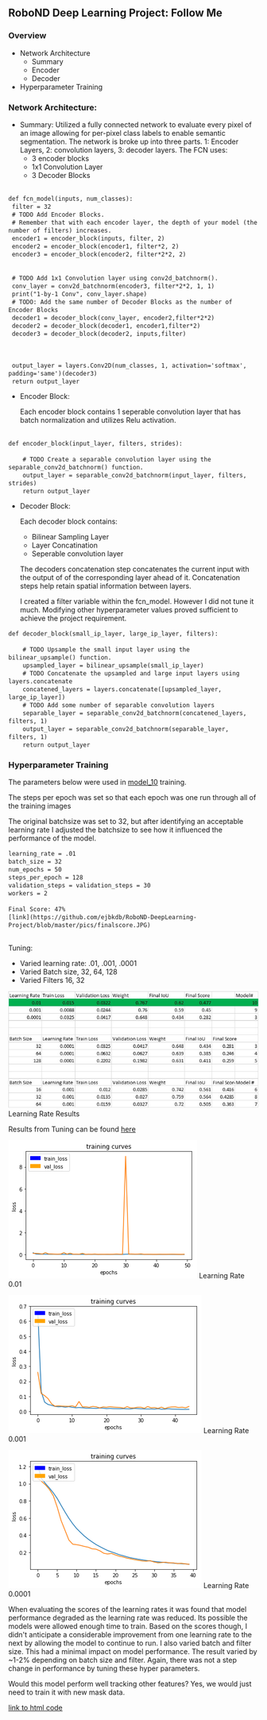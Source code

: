 ## RoboND Deep Learning Project: Follow Me

[//]: # (Image References)
[lr1]: https://github.com/ejbkdb/RoboND-DeepLearning-Project/blob/master/pics/lr1.png
[lr2]: https://github.com/ejbkdb/RoboND-DeepLearning-Project/blob/master/pics/lr2.png
[lr3]: https://github.com/ejbkdb/RoboND-DeepLearning-Project/blob/master/pics/lr3.png
[lrall]: https://github.com/ejbkdb/RoboND-DeepLearning-Project/blob/master/pics/learning_rate.jpg
### Overview
* Network Architecture
  * Summary
  * Encoder
  * Decoder
* Hyperparameter Training


### Network Architecture:
  * Summary:
    Utilized a fully connected network to evaluate every pixel of an image allowing for per-pixel class labels to enable semantic segmentation.
    The network is broke up into three parts. 1: Encoder Layers, 2: convolution layers, 3: decoder layers.
   The FCN uses:
    * 3 encoder blocks
    * 1x1 Convolution Layer
    * 3 Decoder Blocks

   ```

def fcn_model(inputs, num_classes):
    filter = 32
    # TODO Add Encoder Blocks.
    # Remember that with each encoder layer, the depth of your model (the number of filters) increases.
    encoder1 = encoder_block(inputs, filter, 2)
    encoder2 = encoder_block(encoder1, filter*2, 2)
    encoder3 = encoder_block(encoder2, filter*2*2, 2)


    # TODO Add 1x1 Convolution layer using conv2d_batchnorm().
    conv_layer = conv2d_batchnorm(encoder3, filter*2*2, 1, 1)
    print("1-by-1 Conv", conv_layer.shape)
    # TODO: Add the same number of Decoder Blocks as the number of Encoder Blocks
    decoder1 = decoder_block(conv_layer, encoder2,filter*2*2)
    decoder2 = decoder_block(decoder1, encoder1,filter*2)
    decoder3 = decoder_block(decoder2, inputs,filter)



    output_layer = layers.Conv2D(num_classes, 1, activation='softmax', padding='same')(decoder3)
    return output_layer

   ```

   * Encoder Block:

      Each encoder block contains 1 seperable convolution layer that has batch normalization and utilizes Relu activation.

```

def encoder_block(input_layer, filters, strides):

    # TODO Create a separable convolution layer using the separable_conv2d_batchnorm() function.
    output_layer = separable_conv2d_batchnorm(input_layer, filters, strides)
    return output_layer
```

   * Decoder Block:

      Each decoder block contains:

     * Bilinear Sampling Layer
     * Layer Concatination
     * Seperable convolution layer

     The decoders concatenation step concatenates the current input with the output of of the corresponding layer ahead of it.
     Concatenation steps help retain spatial information between layers.

     I created a filter variable within the fcn_model. However I did not tune it much. Modifying other hyperparameter values proved sufficient
     to achieve the project requirement.
```
def decoder_block(small_ip_layer, large_ip_layer, filters):

    # TODO Upsample the small input layer using the bilinear_upsample() function.
    upsampled_layer = bilinear_upsample(small_ip_layer)
    # TODO Concatenate the upsampled and large input layers using layers.concatenate
    concatened_layers = layers.concatenate([upsampled_layer, large_ip_layer])
    # TODO Add some number of separable convolution layers
    separable_layer = separable_conv2d_batchnorm(concatened_layers, filters, 1)
    output_layer = separable_conv2d_batchnorm(separable_layer, filters, 1)
    return output_layer
```

### Hyperparameter Training

The parameters below were used in [model_10](https://github.com/ejbkdb/RoboND-DeepLearning-Project/blob/master/data/weights/model_weights_10) training.

The steps per epoch was set so that each epoch was one run through all of the training images

The original batchsize was set to 32, but after identifying an acceptable learning rate I adjusted the batchsize to see how it influenced
the performance of the model. 

```
learning_rate = .01
batch_size = 32
num_epochs = 50
steps_per_epoch = 128
validation_steps = validation_steps = 30
workers = 2

Final Score: 47% 
[link](https://github.com/ejbkdb/RoboND-DeepLearning-Project/blob/master/pics/finalscore.JPG)


```
Tuning:
* Varied learning rate: .01, .001, .0001
* Varied Batch size, 32, 64, 128
* Varied Filters 16, 32

![Learing Rate All][lrall]
Learning Rate Results

Results from Tuning can be found [here](https://github.com/ejbkdb/RoboND-DeepLearning-Project/blob/master/data/weights/learning_rate.xlsx)

![Learing Rate 0.01][lr1]
Learning Rate 0.01

![Learing Rate 0.001][lr2]
Learning Rate 0.001

![Learing Rate 0.0001][lr3]
Learning Rate 0.0001

When evaluating the scores of the learning rates it was found that model performance degraded as the learning rate was reduced. Its possible the models were allowed enough time to train. Based on the scores though, I didn't anticipate a considerable improvement from one learning rate to the next by allowing the model to continue to run. I also varied batch and filter size. This had a minimal impact on model performance. The result varied by ~1-2% depending on batch size and filter. Again, there was not a step change in performance by tuning these hyper parameters.

Would this model perform well tracking other features? Yes, we would just need to train it with new mask data.

[link to html code](https://github.com/ejbkdb/RoboND-DeepLearning-Project/blob/master/code/model_training.html)
